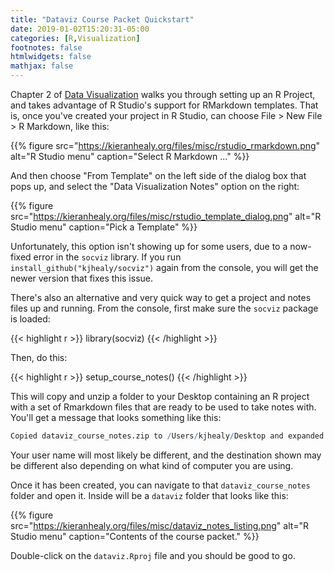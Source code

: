 ```yaml
---
title: "Dataviz Course Packet Quickstart"
date: 2019-01-02T15:20:31-05:00
categories: [R,Visualization]
footnotes: false
htmlwidgets: false
mathjax: false
---
```


Chapter 2 of [Data Visualization](https://www.amazon.com/Data-Visualization-Introduction-Kieran-Healy/dp/0691181624) walks you through setting up an R Project, and takes advantage of R Studio's support for RMarkdown templates. That is, once you've created your project in R Studio, can choose File > New File > R Markdown, like this:


{{% figure src="https://kieranhealy.org/files/misc/rstudio_rmarkdown.png" alt="R Studio menu" caption="Select R Markdown ..." %}}

And then choose "From Template" on the left side of the dialog box that pops up, and select the "Data Visualization Notes" option on the right: 

{{% figure src="https://kieranhealy.org/files/misc/rstudio_template_dialog.png" alt="R Studio menu" caption="Pick a Template" %}}

Unfortunately, this option isn't showing up for some users, due to a now-fixed error in the `socviz` library. If you run `install_github("kjhealy/socviz")` again from the console, you will get the newer version that fixes this issue.

There's also an alternative and very quick way to get a project and notes files up and running. From the console, first make sure the `socviz` package is loaded:

{{< highlight r >}}
library(socviz)
{{< /highlight >}}

Then, do this: 

{{< highlight r >}}
setup_course_notes()
{{< /highlight >}}

This will copy and unzip a folder to your Desktop containing an R project with a set of Rmarkdown files that are ready to be used to take notes with. You'll get a message that looks something like this: 

``` r
Copied dataviz_course_notes.zip to /Users/kjhealy/Desktop and expanded it into /Users/kjhealy/Desktop/dataviz_course_notes
```

Your user name will most likely be different, and the destination shown may be different also depending on what kind of computer you are using. 

Once it has been created, you can navigate to that `dataviz_course_notes` folder and open it. Inside will be a `dataviz` folder that looks like this:


{{% figure src="https://kieranhealy.org/files/misc/dataviz_notes_listing.png" alt="R Studio menu" caption="Contents of the course packet." %}}

Double-click on the `dataviz.Rproj` file and you should be good to go.
